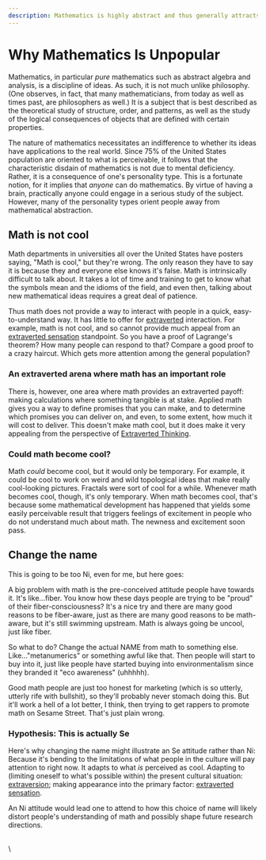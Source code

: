 ```yaml
---
description: Mathematics is highly abstract and thus generally attracts only Ni and T types
---
```


# Why Mathematics Is Unpopular

Mathematics, in particular _pure_ mathematics such as abstract algebra and analysis, is a discipline of ideas. As such, it is not much unlike philosophy. (One observes, in fact, that many mathematicians, from today as well as times past, are philosophers as well.) It is a subject that is best described as the theoretical study of structure, order, and patterns, as well as the study of the logical consequences of objects that are defined with certain properties.

The nature of mathematics necessitates an indifference to whether its ideas have applications to the real world. Since 75% of the United States population are oriented to what is perceivable, it follows that the characteristic disdain of mathematics is not due to mental deficiency. Rather, it is a consequence of one's personality type. This is a fortunate notion, for it implies that _anyone_ can do mathematics. By virtue of having a brain, practically anyone could engage in a serious study of the subject. However, many of the personality types orient people away from mathematical abstraction.

## Math is not cool

Math departments in universities all over the United States have posters saying, "Math is cool," but they're wrong. The only reason they have to say it is because they and everyone else knows it's false. Math is intrinsically difficult to talk about. It takes a lot of time and training to get to know what the symbols mean and the idioms of the field, and even then, talking about new mathematical ideas requires a great deal of patience.

Thus math does not provide a way to interact with people in a quick, easy-to-understand way. It has little to offer for [extraverted](../fundamentals/function-attitude/#attitudes) interaction. For example, math is not cool, and so cannot provide much appeal from an [extraverted sensation](../fundamentals/function-attitude/perception/sensation/extraverted-sensation.md) standpoint. So you have a proof of Lagrange's theorem? How many people can respond to that? Compare a good proof to a crazy haircut. Which gets more attention among the general population?

### An extraverted arena where math has an important role

There is, however, one area where math provides an extraverted payoff: making calculations where something tangible is at stake. Applied math gives you a way to define promises that you can make, and to determine which promises you can deliver on, and even, to some extent, how much it will cost to deliver. This doesn't make math cool, but it does make it very appealing from the perspective of [Extraverted Thinking](../fundamentals/function-attitude/judgement/thinking/extraverted-thinking.md).

### Could math become cool?

Math _could_ become cool, but it would only be temporary. For example, it could be cool to work on weird and wild topological ideas that make really cool-looking pictures. Fractals were sort of cool for a while. Whenever math becomes cool, though, it's only temporary. When math becomes cool, that's because some mathematical development has happened that yields some easily perceivable result that triggers feelings of excitement in people who do not understand much about math. The newness and excitement soon pass.

## Change the name

This is going to be too Ni, even for me, but here goes:

A big problem with math is the pre-conceived attitude people have towards it. It's like...fiber. You know how these days people are trying to be "proud" of their fiber-consciousness? It's a nice try and there are many good reasons to be fiber-aware, just as there are many good reasons to be math-aware, but it's still swimming upstream. Math is always going be uncool, just like fiber.

So what to do? Change the actual NAME from math to something else. Like..."metanumerics" or something awful like that. Then people will start to buy into it, just like people have started buying into environmentalism since they branded it "eco awareness" (uhhhhh).

Good math people are just too honest for marketing (which is so utterly, utterly rife with bullshit), so they'll probably never stomach doing this. But it'll work a hell of a lot better, I think, then trying to get rappers to promote math on Sesame Street. That's just plain wrong.

### Hypothesis: This is actually Se

Here's why changing the name might illustrate an Se attitude rather than Ni: Because it's bending to the limitations of what people in the culture will pay attention to right now. It adapts to what _is_ perceived as cool. Adapting to (limiting oneself to what's possible within) the present cultural situation: [extraversion](../fundamentals/function-attitude/#attitudes); making appearance into the primary factor: [extraverted sensation](../fundamentals/function-attitude/perception/sensation/extraverted-sensation.md).

An Ni attitude would lead one to attend to how this choice of name will likely distort people's understanding of math and possibly shape future research directions.

\
\
